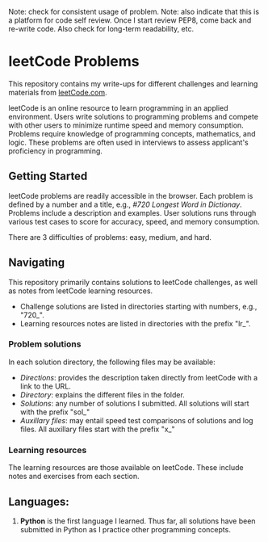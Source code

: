Note: check for consistent usage of problem.
Note: also indicate that this is a platform for code self review. Once I start review PEP8, come back and re-write code. Also check for long-term readability, etc.

# leetCode Problems
This repository contains my write-ups for different challenges and learning materials from [leetCode.com](https://leetcode.com/problems/).

leetCode is an online resource to learn programming in an applied environment. Users write solutions to programming problems and compete with other users to minimize runtime speed and memory consumption. Problems require knowledge of programming concepts, mathematics, and logic. These problems are often used in interviews to assess applicant's proficiency in programming.

## Getting Started
leetCode problems are readily accessible in the browser. Each problem is defined by a number and a title, e.g., _#720 Longest Word in Dictionay_. Problems include a description and examples. User solutions runs through various test cases to score for accuracy, speed, and memory consumption. 

There are 3 difficulties of problems: easy, medium, and hard.

## Navigating
This repository primarily contains solutions to leetCode challenges, as well as notes from leetCode learning resources. 
- Challenge solutions are listed in directories starting with numbers, e.g., "720_". 
- Learning resources notes are listed in directories with the prefix "lr_".

### Problem solutions
In each solution directory, the following files may be available:
* _Directions_: provides the description taken directly from leetCode with a link to the URL.
* _Directory_: explains the different files in the folder.
* _Solutions_: any number of solutions I submitted. All solutions will start with the prefix "sol_"
* _Auxillary files_: may entail speed test comparisons of solutions and log files. All auxillary files start with the prefix "x_"

### Learning resources
The learning resources are those available on leetCode. These include notes and exercises from each section.

## Languages:
1. **Python** is the first language I learned. Thus far, all solutions have been submitted in Python as I practice other programming concepts.
